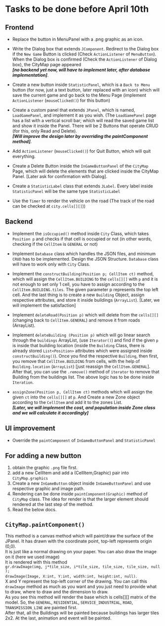 # Tasks to be done before April 10th

## Frontend
- Replace the button in MenuPanel with a .png graphic as an icon.

- Write the Dialog box that extends `JComponent`. Redirect to the Dialog box if the `New Game` Button is clicked (Check `ActionListener` of `MenuButton`). When the Dialog box is confirmed (Check the `ActionListener` of Dialog box), the CityMap page appeared <br>**_[no backend yet now, will have to implement later, after database implementation]_**.

- Create a new button inside `StatisticPanel`, which is a `Back to Menu` button (for now, just a text button, later replaced with an icon) which will save the current game and go back to the Menu Page (implement `ActionListener` (`mouseClicked()`) for this button)

- Create a custom panel that extends `JPanel`, which is named, `LoadGamePanel`, and implement it as you wish. (The `LoadGamePanel` page has a list with a vertical scroll bar; which will read the saved game list and show it inside the Panel. There will be 2 Buttons that operate CRUD (for this, only Read and Delete). <br> _**[Will improve the design later by overriding the paintComponent method]**_.

- Add `ActionListener` (`mouseClicked()`) for Quit Button, which will quit everything.

- Create a Delete Button inside the `InGameButtonPanel` of the `CityMap` Page, which will delete the elements that are clicked inside the CityMap Panel. [Later ask for confirmation with Dialog].

- Create a `StatisticLabel` class that extends `JLabel`. Every label inside `StatisticPanel` will be the same type `StatisticLabel`

- Use the `Timer` to render the vehicle on the road (The track of the road can be checked at `city.cells[][]`))

## Backend

- Implement the `isOccupied()` method inside `City` Class, which takes `Position p` and checks if that cell is occupied or not (in other words, checking if the `CellItem` is `GENERAL` or not)

- Implement `Database` class which handles the JSON files, and minimum `CRUD` has to be implemented. Design the JSON Structure. `Database` class will have to work only with `City` Class.

- Implement the `constructBuilding(Position p; CellItem ct)` method, which will assign the `CellItem.BUILDING` to the `cells[][]` with `p` and it is not enough to set only 1 cell, you have to assign according to the `CellItem.BUILDING.tiles`. The given parameter p represents the top left cell. And the last thing is to create a new `Building` Object, assign respective attributes, and store it inside buildings (`ArrayList`). [Later, we will implement the satisfaction]

- Implement `deleteRoad(Position p)` which will delete from the `cells[][]` (changing back to `CellItem.GENERAL`) and remove it from roads (ArrayList).

- Implement `deleteBuilding (Position p)` which will go linear search through the `buildings` ArrayList, (use `Iterator()`) and find if the given `p` is inside that building location (inside the `Building` Class, there is already stored `List<Position>`  attributes which were assigned inside `constructBuilding()`). Once you find the respective `Building`, then first, you remove that `CellItem.BUILDING` from cells, with the help of `Building.location` (`ArrayList`) [just reassign the `CellItem.GENERAL`]. After that, you can use the `.remove()` method of `iterator` to remove that Building from the buildings list. The above logic has to be done inside `Iteration`.

- `assignZone(Position p, CellItem ct)` methods which will assign the given `ct` into the `cells[][]` at `p`. And Create a new Zone object according to the `CellItem` and add it to the zones List. <br> **_[Later, we will implement the cost, and population inside Zone class and we will calculate it accordingly]_**

## UI improvement

- Override the `paintComponent` of `InGameButtonPanel` and `StatisticPanel`

## For adding a new button
1. obtain the graphic `.png` file first.
2. add a new CellItem and add a (CellItem,Graphic) pair into `CityMap.graphics`
3. Create a new `InGameButton` object inside `InGameButtonPanel` and use respective graphic and image path.
4. Rendering can be done inside `paintComponent(Graphic)` method of `CityMap` class. The idea for render is that the larger element should rendered at the last step of the method.
5. Read the below docs.

## `CityMap.paintComponent()`

This method is a canvas method which will paint/draw the surface of the JPanel.
It has drawn with the coordinate point, top-left represents origin (0,0). <br>
It is just like a normal drawing on your paper. You can also draw the image on it (here we used image) <br>
It is rendered with this method <br> `gr.drawImage(img, j*tile_size, i*tile_size, tile_size, tile_size, null );` <br>
`drawImage(Image, X:int, Y:int, width:int, height:int, null)`. <br>
X and Y represent the top-left corner of the drawing. You can call this `drawImage` method as much as you want and you just need to provide what to draw, where to draw and the dimension to draw. <br>
As you see this method will render the base which is cells[][] matrix of the model. 
So, the `GENERAL`, `RESIDENTIAL`, `SERVICE_INDUSTRIAL`, `ROAD`, `TRANSMISSION_LINE` are painted first. <br>
After that, all the Buildings will be painted because buildings has larger tiles 2x2.
At the last, animation and event will be painted.